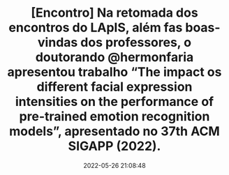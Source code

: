 ---
id: 17934942683314234
title: \[Encontro\] Na retomada dos encontros do LApIS, além fas boas-vindas dos professores, o doutorando @hermonfaria apresentou trabalho “The impact os different facial expression intensities on the performance of pre-trained emotion recognition models”, apresentado no 37th ACM SIGAPP (2022). #LApIS #each #ppgsi
redirect_to: https://www.instagram.com/p/CeCSp_zuVd3/
date: 2022-05-26 21:08:48
thumb: img/posts/2022-05-26 21-08-48.jpg
---
